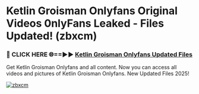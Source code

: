 # Ketlin Groisman Onlyfans Original Videos 0nlyFans Leaked - Files Updated! (zbxcm)

<h3>🔴 CLICK HERE 🌐==►► <a href="https://tinyurl.com/2m67pmp6" rel="nofollow">Ketlin Groisman Onlyfans Updated Files</a></h3>

Get Ketlin Groisman Onlyfans and all content. Now you can access all videos and pictures of Ketlin Groisman Onlyfans. New Updated Files 2025!

[![zbxcm](https://i.imgur.com/H4QAA4z.gif)](https://tinyurl.com/2m67pmp6)